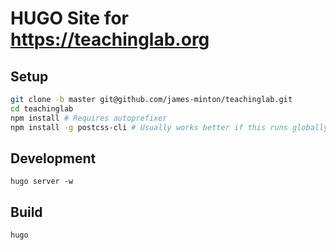 # HUGO Site for https://teachinglab.org

## Setup

```bash
git clone -b master git@github.com/james-minton/teachinglab.git
cd teachinglab
npm install # Requires autoprefixer
npm install -g postcss-cli # Usually works better if this runs globally. See https://gohugo.io/hugo-pipes/postcss/#readout
```

## Development

```
hugo server -w
```

## Build

```
hugo
```
